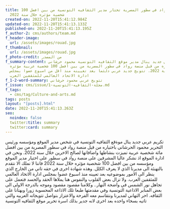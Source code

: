 ```yaml
---
title: منصة رواد في سطور المصرية تختار مدير الثقافيه التونسية من بين افضل 100
  شخصية مؤثره خلال سنة 2022
created-on: 2022-11-20T15:41:12.984Z
updated-on: 2022-11-20T15:41:13.133Z
published-on: 2022-11-20T15:41:13.195Z
f_author-2: cms/authors/team.md
f_header-image:
  url: /assets/images/rouad.jpg
f_thumbnail:
  url: /assets/images/rouad.jpg
f_photo-credit: من المصدر
f_summary-content: تكريم عربي جديد ينال مدير موقع الثقافيه التونسية محمود حرشاني
  باختياره من قبل منصة رواد في سطور المصرية من بين افضل 100 شخصية عربية مؤثره
  خلال سنة 2022. تتويج جديد عربي دلئما بعد تعيينه منذ اقل من اسبوع عضوا بمجلس
  ادارة الاتحاد العالمي للمثقفين العرب
f_1-2-word-summary: تتويج عربي محمود حرشاني
f_issue: cms/issue/مجلة-الثقافيه-التونسية-1.md
f_tags:
  - cms/tag/Culture-and-arts.md
tags: posts
layout: "[posts].html"
date: 2022-11-20T15:41:13.263Z
seo:
  noindex: false
  twitter:title: summary
  twitter:card: summary
---
```

تكريم عربي جديد ينال موةقع الثقافيه التونسية في شخص مدير الموقع ومؤسسه ورئيس التحرير  محمود الحرشاني باختياره من قيل منصة رواد في سطور المصرية من بين افضل مائة شخصية عربية تميزت بنشاطها واضافاتها لصالح الاخرين خلال سنة 2022. ونحن في ادارة الموقع اذ نشكر عاليا المشرفين على منصة رواد في سطور على اختيار مدير الموقع ومؤسسه من بين افضل 100 شخصية مؤثره خلال سنة 2022 فاننا لا نملك الا نتقدم بالتهنئة الى مديرنا الذي لا يعرف الكلل. وهذه شهادة اخرى في حقه تاتي من الخارج الذي ينظر الى الامور بموضوعيه بعد تعيينه منذ اسبوع عضوا بمجلس ادارة الاتخاد العالمي للمثقفين العرب. ولا تزال بعض القلوب والنفوس هنا يملاها الحقد والحسد  فتعمل على تجاهل نور الشمس في واضحة النهار.. وكلامنا مقصود مقصود وموجه بالدرجة الاولى الى بعض  المنابر الاذاعية التونسية وفي مقدمتها طبعا تلك الاذاعه المحسوبة زورا وبهتانا على الثقافه. احر التهاني لمديرنا ونتقاسم معه الفرحة والاعتزاز بتواصل تتويجاته العربيه والتي تاتيه بسخاء واحده بعد اخرى لانه جدير بذلك اسرة تحرير موقع الثقافيه التونسية
